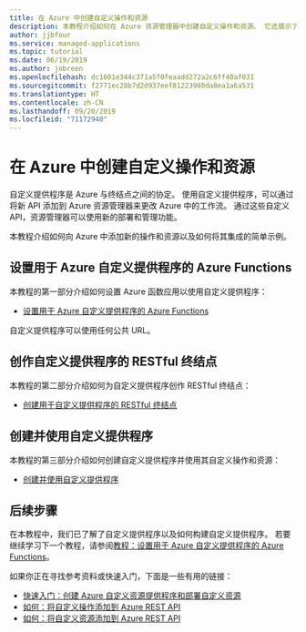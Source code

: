 ```yaml
---
title: 在 Azure 中创建自定义操作和资源
description: 本教程介绍如何在 Azure 资源管理器中创建自定义操作和资源。 它还展示了自定义工作流如何与 Azure 资源管理器模板、Azure CLI、Azure 策略和 Azure 活动日志互操作。
author: jjbfour
ms.service: managed-applications
ms.topic: tutorial
ms.date: 06/19/2019
ms.author: jobreen
ms.openlocfilehash: dc1601e344c371a5f0feaadd272a2c6ff40af031
ms.sourcegitcommit: f2771ec28b7d2d937eef81223980da8ea1a6a531
ms.translationtype: HT
ms.contentlocale: zh-CN
ms.lasthandoff: 09/20/2019
ms.locfileid: "71172940"
---
```

# <a name="create-custom-actions-and-resources-in-azure"></a>在 Azure 中创建自定义操作和资源

自定义提供程序是 Azure 与终结点之间的协定。 使用自定义提供程序，可以通过将新 API 添加到 Azure 资源管理器来更改 Azure 中的工作流。 通过这些自定义 API，资源管理器可以使用新的部署和管理功能。

本教程介绍如何向 Azure 中添加新的操作和资源以及如何将其集成的简单示例。

## <a name="set-up-azure-functions-for-azure-custom-providers"></a>设置用于 Azure 自定义提供程序的 Azure Functions

本教程的第一部分介绍如何设置 Azure 函数应用以使用自定义提供程序：

- [设置用于 Azure 自定义提供程序的 Azure Functions](./tutorial-custom-providers-function-setup.md)

自定义提供程序可以使用任何公共 URL。

## <a name="author-a-restful-endpoint-for-custom-providers"></a>创作自定义提供程序的 RESTful 终结点

本教程的第二部分介绍如何为自定义提供程序创作 RESTful 终结点：

- [创建用于自定义提供程序的 RESTful 终结点](./tutorial-custom-providers-function-authoring.md)

## <a name="create-and-use-a-custom-provider"></a>创建并使用自定义提供程序

本教程的第三部分介绍如何创建自定义提供程序并使用其自定义操作和资源：

- [创建并使用自定义提供程序](./tutorial-custom-providers-create.md)

## <a name="next-steps"></a>后续步骤

在本教程中，我们已了解了自定义提供程序以及如何构建自定义提供程序。 若要继续学习下一个教程，请参阅[教程：设置用于 Azure 自定义提供程序的 Azure Functions](./tutorial-custom-providers-function-setup.md)。

如果你正在寻找参考资料或快速入门，下面是一些有用的链接：

- [快速入门：创建 Azure 自定义资源提供程序和部署自定义资源](./create-custom-provider.md)
- [如何：将自定义操作添加到 Azure REST API](./custom-providers-action-endpoint-how-to.md)
- [如何：将自定义资源添加到 Azure REST API](./custom-providers-resources-endpoint-how-to.md)
